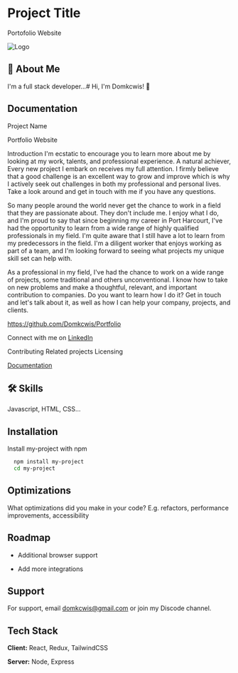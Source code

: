 
# Project Title

Portofolio Website



![Logo](https://scontent.fabb1-2.fna.fbcdn.net/v/t39.30808-6/278835295_328986566038398_8420765215076083518_n.jpg?_nc_cat=106&ccb=1-7&_nc_sid=09cbfe&_nc_eui2=AeHVL74-i_Lxpt9qASoAlVomWMVvXkKNtYRYxW9eQo21hHlzD3-9pSmxBe58pDRhj3HvWQNqqlcSr-bDv2fP1Xus&_nc_ohc=z7CEnbDkYqYAX8a_IHK&_nc_zt=23&_nc_ht=scontent.fabb1-2.fna&oh=00_AfCKuH8JVELtp_nDOUoGJTW8K4inaFAvoNza9lEjLB7RDQ&oe=63C33001)

## 🚀 About Me
I'm a full stack developer...# Hi, I'm Domkcwis! 👋


## Documentation

Project Name

Portfolio Website

Introduction
I'm ecstatic to encourage you to learn more about me by looking at my work, talents, and professional experience. A natural achiever, Every new project I embark on receives my full attention. I firmly believe that a good challenge is an excellent way to grow and improve which is why I actively seek out challenges in both my professional and personal lives. Take a look around and get in touch with me if you have any questions.

So many people around the world never get the chance to work in a field that they are passionate about. They don't include me. I enjoy what I do, and I'm proud to say that since beginning my career in Port Harcourt, I've had the opportunity to learn from a wide range of highly qualified professionals in my field. I'm quite aware that I still have a lot to learn from my predecessors in the field. I'm a diligent worker that enjoys working as part of a team, and I'm looking forward to seeing what projects my unique skill set can help with.

As a professional in my field, I've had the chance to work on a wide range of projects, some traditional and others unconventional. I know how to take on new problems and make a thoughtful, relevant, and important contribution to companies. Do you want to learn how I do it? Get in touch and let's talk about it, as well as how I can help your company, projects, and clients.


https://github.com/Domkcwis/Portfolio

Connect with me on <a href="https://www.linkedin.com/in/justcwis/">LinkedIn</a>


Contributing
Related projects
Licensing

[Documentation](https://linktodocumentation)


## 🛠 Skills
Javascript, HTML, CSS...


## Installation

Install my-project with npm

```bash
  npm install my-project
  cd my-project
```
    
## Optimizations

What optimizations did you make in your code? E.g. refactors, performance improvements, accessibility


## Roadmap

- Additional browser support

- Add more integrations


## Support

For support, email domkcwis@gmail.com or join my Discode channel.


## Tech Stack

**Client:** React, Redux, TailwindCSS

**Server:** Node, Express

